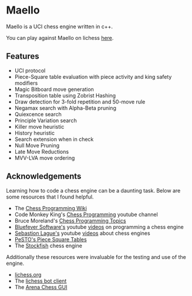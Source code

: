 # Maello
Maello is a UCI chess engine written in c++.

You can play against Maello on lichess [here](https://lichess.org/@/maello_bot).

## Features
* UCI protocol
* Piece-Square table evaluation with piece activity and king safety modifiers
* Magic Bitboard move generation
* Transposition table using Zobrist Hashing
* Draw detection for 3-fold repetition and 50-move rule
* Negamax search with Alpha-Beta pruning
* Quiexcence search
* Principle Variation search
* Killer move heuristic
* History heuristic
* Search extension when in check
* Null Move Pruning
* Late Move Reductions
* MVV-LVA move ordering

## Acknowledgements
Learning how to code a chess engine can be a daunting task. Below are some resources that I found helpful.
* The [Chess Programming Wiki](https://www.chessprogramming.org/Main_Page)
* Code Monkey King's [Chess Programming](https://www.youtube.com/@chessprogramming591) youtube channel
* Bruce Moreland's [Chess Programming Topics](https://web.archive.org/web/20071026090003/http://www.brucemo.com/compchess/programming/index.htm)
* [Bluefever Software's](https://www.youtube.com/@BlueFeverSoft) youtube [videos](https://www.youtube.com/watch?v=bGAfaepBco4&list=PLZ1QII7yudbc-Ky058TEaOstZHVbT-2hg) on programming a chess engine
* [Sebastion Lague's](https://www.youtube.com/@SebastianLague) youtube [videos](https://www.youtube.com/watch?v=_vqlIPDR2TU&list=PLFt_AvWsXl0cvHyu32ajwh2qU1i6hl77c) about chess engines
* [PeSTO's Piece Square Tables](https://www.chessprogramming.org/PeSTO%27s_Evaluation_Function)
* The [Stockfish](https://github.com/official-stockfish/Stockfish) chess engine

Additionally these resources were invaluable for the testing and use of the engine.
* [lichess.org](https://lichess.org/)
* The [lichess bot client](https://github.com/lichess-bot-devs/lichess-bot)
* The [Arena Chess GUI](http://www.playwitharena.de/)
